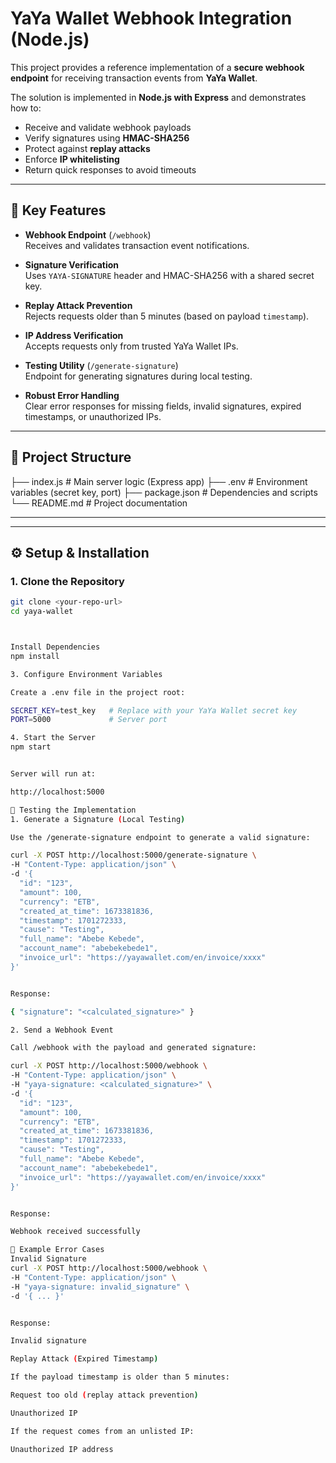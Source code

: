 # YaYa Wallet Webhook Integration (Node.js)

This project provides a reference implementation of a **secure webhook endpoint** for receiving transaction events from **YaYa Wallet**.  

The solution is implemented in **Node.js with Express** and demonstrates how to:  
- Receive and validate webhook payloads  
- Verify signatures using **HMAC-SHA256**  
- Protect against **replay attacks**  
- Enforce **IP whitelisting**  
- Return quick responses to avoid timeouts  

---

## 📌 Key Features

- **Webhook Endpoint** (`/webhook`)  
  Receives and validates transaction event notifications.  

- **Signature Verification**  
  Uses `YAYA-SIGNATURE` header and HMAC-SHA256 with a shared secret key.  

- **Replay Attack Prevention**  
  Rejects requests older than 5 minutes (based on payload `timestamp`).  

- **IP Address Verification**  
  Accepts requests only from trusted YaYa Wallet IPs.  

- **Testing Utility** (`/generate-signature`)  
  Endpoint for generating signatures during local testing.  

- **Robust Error Handling**  
  Clear error responses for missing fields, invalid signatures, expired timestamps, or unauthorized IPs.  

---

## 📂 Project Structure

├── index.js # Main server logic (Express app)
├── .env # Environment variables (secret key, port)
├── package.json # Dependencies and scripts
└── README.md # Project documentation


---


---

## ⚙️ Setup & Installation

### 1. Clone the Repository
```bash
git clone <your-repo-url>
cd yaya-wallet



Install Dependencies
npm install

3. Configure Environment Variables

Create a .env file in the project root:

SECRET_KEY=test_key   # Replace with your YaYa Wallet secret key
PORT=5000             # Server port

4. Start the Server
npm start


Server will run at:

http://localhost:5000

🧪 Testing the Implementation
1. Generate a Signature (Local Testing)

Use the /generate-signature endpoint to generate a valid signature:

curl -X POST http://localhost:5000/generate-signature \
-H "Content-Type: application/json" \
-d '{
  "id": "123",
  "amount": 100,
  "currency": "ETB",
  "created_at_time": 1673381836,
  "timestamp": 1701272333,
  "cause": "Testing",
  "full_name": "Abebe Kebede",
  "account_name": "abebekebede1",
  "invoice_url": "https://yayawallet.com/en/invoice/xxxx"
}'


Response:

{ "signature": "<calculated_signature>" }

2. Send a Webhook Event

Call /webhook with the payload and generated signature:

curl -X POST http://localhost:5000/webhook \
-H "Content-Type: application/json" \
-H "yaya-signature: <calculated_signature>" \
-d '{
  "id": "123",
  "amount": 100,
  "currency": "ETB",
  "created_at_time": 1673381836,
  "timestamp": 1701272333,
  "cause": "Testing",
  "full_name": "Abebe Kebede",
  "account_name": "abebekebede1",
  "invoice_url": "https://yayawallet.com/en/invoice/xxxx"
}'


Response:

Webhook received successfully

🛑 Example Error Cases
Invalid Signature
curl -X POST http://localhost:5000/webhook \
-H "Content-Type: application/json" \
-H "yaya-signature: invalid_signature" \
-d '{ ... }'


Response:

Invalid signature

Replay Attack (Expired Timestamp)

If the payload timestamp is older than 5 minutes:

Request too old (replay attack prevention)

Unauthorized IP

If the request comes from an unlisted IP:

Unauthorized IP address
